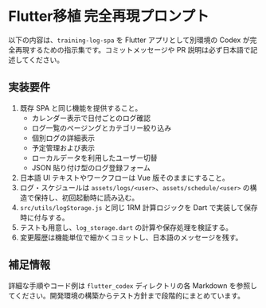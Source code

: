 # Flutter移植 完全再現プロンプト

以下の内容は、`training-log-spa` を Flutter アプリとして別環境の Codex が完全再現するための指示集です。コミットメッセージや PR 説明は必ず日本語で記述してください。

## 実装要件

1. 既存 SPA と同じ機能を提供すること。
   - カレンダー表示で日付ごとのログ確認
   - ログ一覧のページングとカテゴリー絞り込み
   - 個別ログの詳細表示
   - 予定管理および表示
   - ローカルデータを利用したユーザー切替
   - JSON 貼り付け型のログ登録フォーム
2. 日本語 UI テキストやワークフローは Vue 版そのままにすること。
3. ログ・スケジュールは `assets/logs/<user>`、`assets/schedule/<user>` の構造で保持し、初回起動時に読み込む。
4. `src/utils/logStorage.js` と同じ 1RM 計算ロジックを Dart で実装して保存時に付与する。
5. テストも用意し、`log_storage.dart` の計算や保存処理を検証する。
6. 変更履歴は機能単位で細かくコミットし、日本語のメッセージを残す。

## 補足情報

詳細な手順やコード例は `flutter_codex` ディレクトリの各 Markdown を参照してください。開発環境の構築からテスト方針まで段階的にまとめています。
